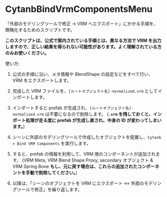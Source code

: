 # CytanbBindVrmComponentsMenu

「外部のモデリングツールで修正 -> VRM へエクスポート」にかかる手順を、簡略化するためのスクリプトです。

**このスクリプトは、公式で案内されている手順とは、異なる方法で VRM を出力しますので、正しい結果を得られない可能性があります。よく理解されている方のみお使いください。**

使い方:

1. 公式の手順に沿い、メタ情報や BlendShape の設定などをすべて行い、VRM をエクスポートします。

1. 完成した VRM ファイルを、`[ルートオブジェクト名]-normalized.vrm` としてインポートします。

1. インポートすると prefab が生成され、`[ルートオブジェクト名]-normalized.vrm` は不要になるので削除します。
(**`.vrm` を残しておくと、インポート処理が走る度に prefab が生成し直され、中身の ID が変わってしまいます。**)

1. シーンに外部のモデリングツールで作成したオブジェクトを配置し、`Cytanb > Bind VRM Components` を実行します。

1. すると、prefab の情報を利用して、VRM 用のコンポーネントが追加されます。
(VRM Meta, VRM Blend Shape Proxy, secondary オブジェクト & VRM Spring Bone
**もし、元に戻す場合は、これらの追加されたコンポーネントを手動で削除してください。**)

1. 以降は、「シーンのオブジェクトを VRM にエクスポート <-> 外部のモデリングツールで修正」を繰り返します。
